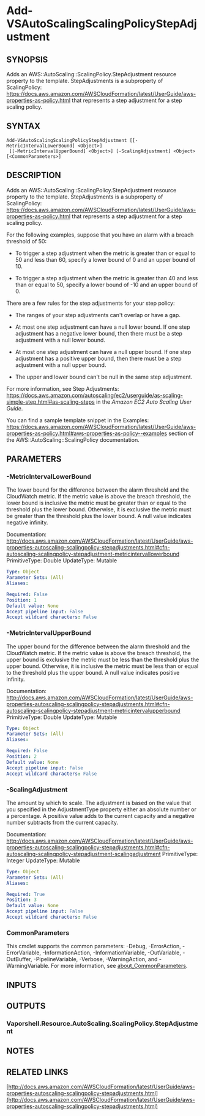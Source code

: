 # Add-VSAutoScalingScalingPolicyStepAdjustment

## SYNOPSIS
Adds an AWS::AutoScaling::ScalingPolicy.StepAdjustment resource property to the template.
StepAdjustments is a subproperty of ScalingPolicy: https://docs.aws.amazon.com/AWSCloudFormation/latest/UserGuide/aws-properties-as-policy.html that represents a step adjustment for a step scaling policy.

## SYNTAX

```
Add-VSAutoScalingScalingPolicyStepAdjustment [[-MetricIntervalLowerBound] <Object>]
 [[-MetricIntervalUpperBound] <Object>] [-ScalingAdjustment] <Object> [<CommonParameters>]
```

## DESCRIPTION
Adds an AWS::AutoScaling::ScalingPolicy.StepAdjustment resource property to the template.
StepAdjustments is a subproperty of ScalingPolicy: https://docs.aws.amazon.com/AWSCloudFormation/latest/UserGuide/aws-properties-as-policy.html that represents a step adjustment for a step scaling policy.

For the following examples, suppose that you have an alarm with a breach threshold of 50:

+ To trigger a step adjustment when the metric is greater than or equal to 50 and less than 60, specify a lower bound of 0 and an upper bound of 10.

+ To trigger a step adjustment when the metric is greater than 40 and less than or equal to 50, specify a lower bound of -10 and an upper bound of 0.

There are a few rules for the step adjustments for your step policy:

+ The ranges of your step adjustments can't overlap or have a gap.

+ At most one step adjustment can have a null lower bound.
If one step adjustment has a negative lower bound, then there must be a step adjustment with a null lower bound.

+ At most one step adjustment can have a null upper bound.
If one step adjustment has a positive upper bound, then there must be a step adjustment with a null upper bound.

+ The upper and lower bound can't be null in the same step adjustment.

For more information, see Step Adjustments: https://docs.aws.amazon.com/autoscaling/ec2/userguide/as-scaling-simple-step.html#as-scaling-steps in the *Amazon EC2 Auto Scaling User Guide*.

You can find a sample template snippet in the Examples: https://docs.aws.amazon.com/AWSCloudFormation/latest/UserGuide/aws-properties-as-policy.html#aws-properties-as-policy--examples section of the AWS::AutoScaling::ScalingPolicy documentation.

## PARAMETERS

### -MetricIntervalLowerBound
The lower bound for the difference between the alarm threshold and the CloudWatch metric.
If the metric value is above the breach threshold, the lower bound is inclusive the metric must be greater than or equal to the threshold plus the lower bound.
Otherwise, it is exclusive the metric must be greater than the threshold plus the lower bound.
A null value indicates negative infinity.

Documentation: http://docs.aws.amazon.com/AWSCloudFormation/latest/UserGuide/aws-properties-autoscaling-scalingpolicy-stepadjustments.html#cfn-autoscaling-scalingpolicy-stepadjustment-metricintervallowerbound
PrimitiveType: Double
UpdateType: Mutable

```yaml
Type: Object
Parameter Sets: (All)
Aliases:

Required: False
Position: 1
Default value: None
Accept pipeline input: False
Accept wildcard characters: False
```

### -MetricIntervalUpperBound
The upper bound for the difference between the alarm threshold and the CloudWatch metric.
If the metric value is above the breach threshold, the upper bound is exclusive the metric must be less than the threshold plus the upper bound.
Otherwise, it is inclusive the metric must be less than or equal to the threshold plus the upper bound.
A null value indicates positive infinity.

Documentation: http://docs.aws.amazon.com/AWSCloudFormation/latest/UserGuide/aws-properties-autoscaling-scalingpolicy-stepadjustments.html#cfn-autoscaling-scalingpolicy-stepadjustment-metricintervalupperbound
PrimitiveType: Double
UpdateType: Mutable

```yaml
Type: Object
Parameter Sets: (All)
Aliases:

Required: False
Position: 2
Default value: None
Accept pipeline input: False
Accept wildcard characters: False
```

### -ScalingAdjustment
The amount by which to scale.
The adjustment is based on the value that you specified in the AdjustmentType property either an absolute number or a percentage.
A positive value adds to the current capacity and a negative number subtracts from the current capacity.

Documentation: http://docs.aws.amazon.com/AWSCloudFormation/latest/UserGuide/aws-properties-autoscaling-scalingpolicy-stepadjustments.html#cfn-autoscaling-scalingpolicy-stepadjustment-scalingadjustment
PrimitiveType: Integer
UpdateType: Mutable

```yaml
Type: Object
Parameter Sets: (All)
Aliases:

Required: True
Position: 3
Default value: None
Accept pipeline input: False
Accept wildcard characters: False
```

### CommonParameters
This cmdlet supports the common parameters: -Debug, -ErrorAction, -ErrorVariable, -InformationAction, -InformationVariable, -OutVariable, -OutBuffer, -PipelineVariable, -Verbose, -WarningAction, and -WarningVariable. For more information, see [about_CommonParameters](http://go.microsoft.com/fwlink/?LinkID=113216).

## INPUTS

## OUTPUTS

### Vaporshell.Resource.AutoScaling.ScalingPolicy.StepAdjustment
## NOTES

## RELATED LINKS

[http://docs.aws.amazon.com/AWSCloudFormation/latest/UserGuide/aws-properties-autoscaling-scalingpolicy-stepadjustments.html](http://docs.aws.amazon.com/AWSCloudFormation/latest/UserGuide/aws-properties-autoscaling-scalingpolicy-stepadjustments.html)

